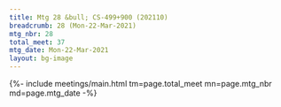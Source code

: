 ```yaml
---
title: Mtg 28 &bull; CS-499+900 (202110)
breadcrumb: 28 (Mon-22-Mar-2021)
mtg_nbr: 28
total_meet: 37
mtg_date: Mon-22-Mar-2021
layout: bg-image
---
```


{%- include meetings/main.html
    tm=page.total_meet
    mn=page.mtg_nbr
    md=page.mtg_date
-%}

